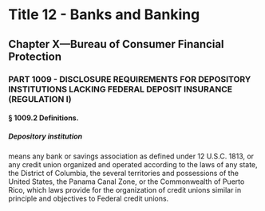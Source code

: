 
# Title 12 - Banks and Banking
## Chapter X—Bureau of Consumer Financial Protection
### PART 1009 - DISCLOSURE REQUIREMENTS FOR DEPOSITORY INSTITUTIONS LACKING FEDERAL DEPOSIT INSURANCE (REGULATION I)
#### § 1009.2 Definitions.
##### Depository institution

means any bank or savings association as defined under 12 U.S.C. 1813, or any credit union organized and operated according to the laws of any state, the District of Columbia, the several territories and possessions of the United States, the Panama Canal Zone, or the Commonwealth of Puerto Rico, which laws provide for the organization of credit unions similar in principle and objectives to Federal credit unions.
